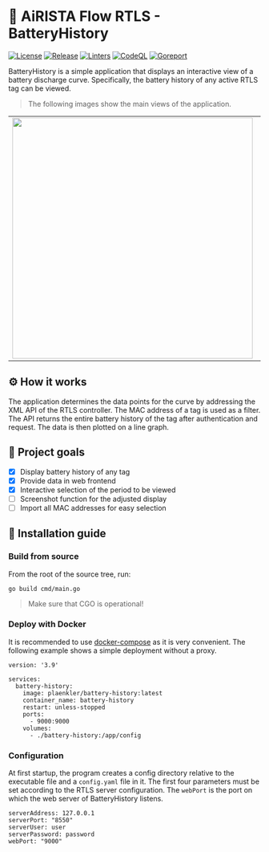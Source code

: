 # 🔋 AiRISTA Flow RTLS - BatteryHistory

[![License](https://img.shields.io/badge/License-BSD_3--Clause-blue.svg)](https://opensource.org/licenses/BSD-3-Clause)
[![Release](https://img.shields.io/badge/Calver-YY.WW.REVISION-22bfda.svg)](https://calver.org/)
[![Linters](https://github.com/Plaenkler/BatteryHistory/actions/workflows/linters.yml/badge.svg)](https://github.com/Plaenkler/BatteryHistory/actions/workflows/linters.yml)
[![CodeQL](https://github.com/Plaenkler/BatteryHistory/actions/workflows/codeql.yml/badge.svg)](https://github.com/Plaenkler/BatteryHistory/actions/workflows/codeql.yml)
[![Goreport](https://goreportcard.com/badge/github.com/Plaenkler/BatteryHistory)](https://goreportcard.com/report/github.com/Plaenkler/BatteryHistory)

BatteryHistory is a simple application that displays an interactive view of a battery discharge curve. Specifically, the battery history of any active RTLS tag can be viewed.

> The following images show the main views of the application.

<table style="border:none;">
  <tr>
    <td><img src="https://user-images.githubusercontent.com/60503970/187513306-b44f0a74-78bf-4862-bd61-2b19c66154e5.png" width="480"/></td>
    <td><img src="https://user-images.githubusercontent.com/60503970/187514732-1eddc0d5-ec95-4fb4-a469-50dbdfe0e73a.png" width="480"/></td>
  </tr>
</table>

## ⚙️ How it works

The application determines the data points for the curve by addressing the XML API of the RTLS controller. The MAC address of a tag is used as a filter. The API returns the entire battery history of the tag after authentication and request. The data is then plotted on a line graph.

## 🎯 Project goals

- [x] Display battery history of any tag
- [x] Provide data in web frontend
- [x] Interactive selection of the period to be viewed
- [ ] Screenshot function for the adjusted display
- [ ] Import all MAC addresses for easy selection

## 📜 Installation guide

### Build from source

From the root of the source tree, run:

```
go build cmd/main.go
```

> Make sure that CGO is operational!

### Deploy with Docker

It is recommended to use [docker-compose](https://docs.docker.com/compose/) as it is very convenient. The following example shows a simple deployment without a proxy.

```
version: '3.9'

services:
  battery-history:
    image: plaenkler/battery-history:latest
    container_name: battery-history
    restart: unless-stopped
    ports:
      - 9000:9000
    volumes:
      - ./battery-history:/app/config
```

### Configuration

At first startup, the program creates a config directory relative to the executable file and a `config.yaml` file in it. The first four parameters must be set according to the RTLS server configuration. The `webPort` is the port on which the web server of BatteryHistory listens.

```
serverAddress: 127.0.0.1
serverPort: "8550"
serverUser: user
serverPassword: password
webPort: "9000"
```


